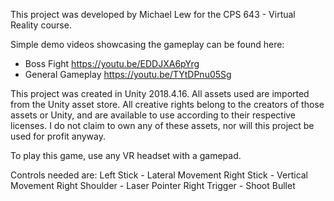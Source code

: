 This project was developed by Michael Lew for the CPS 643 - Virtual Reality course.

Simple demo videos showcasing the gameplay can be found here:
- Boss Fight https://youtu.be/EDDJXA6pYrg
- General Gameplay https://youtu.be/TYtDPnu05Sg

This project was created in Unity 2018.4.16. All assets used are imported from the Unity asset store. All creative rights belong to the creators of those assets or Unity, and are available to use according to their respective licenses. I do not claim to own any of these assets, nor will this project be used for profit anyway.

To play this game, use any VR headset with a gamepad.

Controls needed are:
Left Stick - Lateral Movement
Right Stick - Vertical Movement
Right Shoulder - Laser Pointer
Right Trigger - Shoot Bullet
